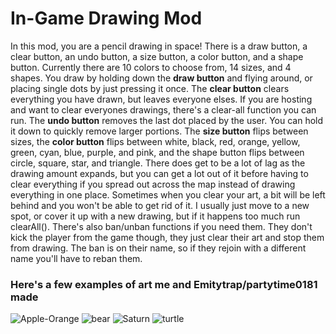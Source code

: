 # In-Game Drawing Mod
In this mod, you are a pencil drawing in space!
There is a draw button, a clear button, an undo button, a size button, a color button, and a shape button.
Currently there are 10 colors to choose from, 14 sizes, and 4 shapes.
You draw by holding down the **draw button** and flying around, or placing single dots by just pressing it once.
The **clear button** clears everything you have drawn, but leaves everyone elses. If you are hosting and want to clear everyones drawings, there's a clear-all function you can run.
The **undo button** removes the last dot placed by the user. You can hold it down to quickly remove larger portions.
The **size button** flips between sizes, the **color button** flips between white, black, red, orange, yellow, green, cyan, blue, purple, and pink, and the shape button flips between circle, square, star, and triangle.
There does get to be a lot of lag as the drawing amount expands, but you can get a lot out of it before having to clear everything if you spread out across the map instead of drawing everything in one place. Sometimes when you clear your art, a bit will be left behind and you won't be able to get rid of it. I usually just move to a new spot, or cover it up with a new drawing, but if it happens too much run clearAll(). There's also ban/unban functions if you need them. They don't kick the player from the game though, they just clear their art and stop them from drawing. The ban is on their name, so if they rejoin with a different name you'll have to reban them.
### Here's a few examples of art me and Emitytrap/partytime0181 made

![Apple-Orange](https://github.com/seaweed32/Starblast-Mods/assets/132213277/3e6037a8-1c5a-4f15-8479-c6d7229aae62)
![bear](https://github.com/seaweed32/Starblast-Mods/assets/132213277/c86c763b-2a38-4be3-be58-d917c768309a)
![Saturn](https://github.com/seaweed32/Starblast-Mods/assets/132213277/1ea53882-3800-4022-8e6e-54f381d8afb8)
![turtle](https://github.com/seaweed32/Starblast-Mods/assets/132213277/335fc08e-32c1-4b88-aaff-eed50b132090)
